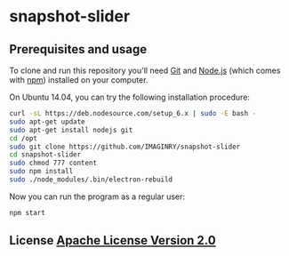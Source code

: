 # snapshot-slider

## Prerequisites and usage

To clone and run this repository you'll need [Git](https://git-scm.com) and [Node.js](https://nodejs.org/en/download/) (which comes with [npm](http://npmjs.com)) installed on your computer.

On Ubuntu 14.04, you can try the following installation procedure:
```bash
curl -sL https://deb.nodesource.com/setup_6.x | sudo -E bash -
sudo apt-get update
sudo apt-get install nodejs git
cd /opt
sudo git clone https://github.com/IMAGINRY/snapshot-slider
cd snapshot-slider
sudo chmod 777 content
sudo npm install
sudo ./node_modules/.bin/electron-rebuild
```

Now you can run the program as a regular user:
```bash
npm start
```

## License [Apache License Version 2.0](LICENSE)

